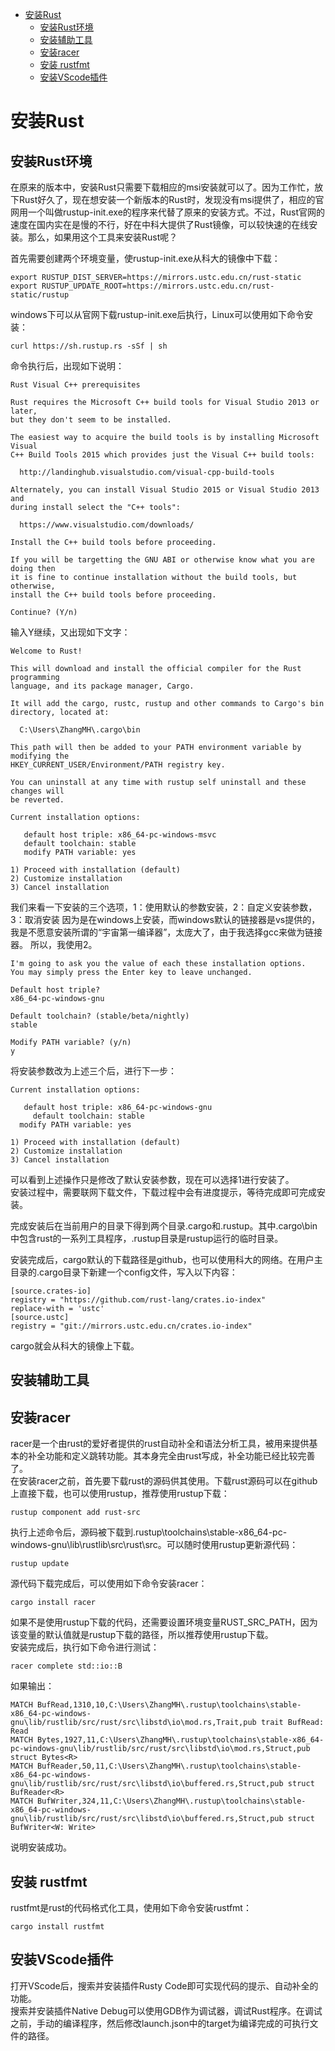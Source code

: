 <!-- TOC -->

- [安装Rust](#安装rust)
    - [安装Rust环境](#安装rust环境)
    - [安装辅助工具](#安装辅助工具)
    - [安装racer](#安装racer)
    - [安装 rustfmt](#安装-rustfmt)
    - [安装VScode插件](#安装vscode插件)

<!-- /TOC -->

# 安装Rust

## 安装Rust环境
在原来的版本中，安装Rust只需要下载相应的msi安装就可以了。因为工作忙，放下Rust好久了，现在想安装一个新版本的Rust时，发现没有msi提供了，相应的官网用一个叫做rustup-init.exe的程序来代替了原来的安装方式。不过，Rust官网的速度在国内实在是慢的不行，好在中科大提供了Rust镜像，可以较快速的在线安装。那么，如果用这个工具来安装Rust呢？

首先需要创建两个环境变量，使rustup-init.exe从科大的镜像中下载：
```
export RUSTUP_DIST_SERVER=https://mirrors.ustc.edu.cn/rust-static
export RUSTUP_UPDATE_ROOT=https://mirrors.ustc.edu.cn/rust-static/rustup
```

windows下可以从官网下载rustup-init.exe后执行，Linux可以使用如下命令安装：
```
curl https://sh.rustup.rs -sSf | sh
```

命令执行后，出现如下说明：
```
Rust Visual C++ prerequisites                                                  
                                                                               
Rust requires the Microsoft C++ build tools for Visual Studio 2013 or later,   
but they don't seem to be installed.                                           
                                                                               
The easiest way to acquire the build tools is by installing Microsoft Visual   
C++ Build Tools 2015 which provides just the Visual C++ build tools:           
                                                                               
  http://landinghub.visualstudio.com/visual-cpp-build-tools                    
                                                                               
Alternately, you can install Visual Studio 2015 or Visual Studio 2013 and      
during install select the "C++ tools":                                         
                                                                               
  https://www.visualstudio.com/downloads/                                      
                                                                               
Install the C++ build tools before proceeding.                                 
                                                                               
If you will be targetting the GNU ABI or otherwise know what you are doing then
it is fine to continue installation without the build tools, but otherwise,    
install the C++ build tools before proceeding.                                 
                                                                               
Continue? (Y/n)                                                             
```
输入Y继续，又出现如下文字：
```
Welcome to Rust!                                                               
                                                                               
This will download and install the official compiler for the Rust programming  
language, and its package manager, Cargo.                                      
                                                                               
It will add the cargo, rustc, rustup and other commands to Cargo's bin         
directory, located at:                                                         
                                                                               
  C:\Users\ZhangMH\.cargo\bin                                                  
                                                                               
This path will then be added to your PATH environment variable by modifying the
HKEY_CURRENT_USER/Environment/PATH registry key.                               
                                                                               
You can uninstall at any time with rustup self uninstall and these changes will
be reverted.                                                                   
                                                                               
Current installation options:                                                  
                                                                               
   default host triple: x86_64-pc-windows-msvc                                 
   default toolchain: stable                                                 
   modify PATH variable: yes                                                    
                                                                               
1) Proceed with installation (default)                                         
2) Customize installation                                                      
3) Cancel installation                                                         
```
我们来看一下安装的三个选项，1：使用默认的参数安装，2：自定义安装参数， 3：取消安装
因为是在windows上安装，而windows默认的链接器是vs提供的，我是不愿意安装所谓的“宇宙第一编译器”，太庞大了，由于我选择gcc来做为链接器。
所以，我使用2。

```
I'm going to ask you the value of each these installation options.
You may simply press the Enter key to leave unchanged.            
                                                                  
Default host triple?                                              
x86_64-pc-windows-gnu                                             
                                                                  
Default toolchain? (stable/beta/nightly)                          
stable                                                            
                                                                  
Modify PATH variable? (y/n)                                       
y                                                                 
```
将安装参数改为上述三个后，进行下一步：
```
Current installation options:                
                                             
   default host triple: x86_64-pc-windows-gnu
     default toolchain: stable               
  modify PATH variable: yes                  
                                             
1) Proceed with installation (default)       
2) Customize installation                    
3) Cancel installation                       
```
可以看到上述操作只是修改了默认安装参数，现在可以选择1进行安装了。  
安装过程中，需要联网下载文件，下载过程中会有进度提示，等待完成即可完成安装。  

完成安装后在当前用户的目录下得到两个目录.cargo和.rustup。其中.cargo\bin中包含rust的一系列工具程序，.rustup目录是rustup运行的临时目录。

安装完成后，cargo默认的下载路径是github，也可以使用科大的网络。在用户主目录的.cargo目录下新建一个config文件，写入以下内容：
```
[source.crates-io]
registry = "https://github.com/rust-lang/crates.io-index"
replace-with = 'ustc'
[source.ustc]
registry = "git://mirrors.ustc.edu.cn/crates.io-index"
```
cargo就会从科大的镜像上下载。

## 安装辅助工具

## 安装racer
racer是一个由rust的爱好者提供的rust自动补全和语法分析工具，被用来提供基本的补全功能和定义跳转功能。其本身完全由rust写成，补全功能已经比较完善了。  
在安装racer之前，首先要下载rust的源码供其使用。下载rust源码可以在github上直接下载，也可以使用rustup，推荐使用rustup下载：
```
rustup component add rust-src
```
执行上述命令后，源码被下载到.rustup\toolchains\stable-x86_64-pc-windows-gnu\lib\rustlib\src\rust\src。可以随时使用rustup更新源代码：
```
rustup update
```

源代码下载完成后，可以使用如下命令安装racer：
```
cargo install racer
```
如果不是使用rustup下载的代码，还需要设置环境变量RUST\_SRC\_PATH，因为该变量的默认值就是rustup下载的路径，所以推荐使用rustup下载。  
安装完成后，执行如下命令进行测试：
```
racer complete std::io::B
```
如果输出：
```
MATCH BufRead,1310,10,C:\Users\ZhangMH\.rustup\toolchains\stable-x86_64-pc-windows-gnu\lib/rustlib/src/rust/src\libstd\io\mod.rs,Trait,pub trait BufRead: Read
MATCH Bytes,1927,11,C:\Users\ZhangMH\.rustup\toolchains\stable-x86_64-pc-windows-gnu\lib/rustlib/src/rust/src\libstd\io\mod.rs,Struct,pub struct Bytes<R>
MATCH BufReader,50,11,C:\Users\ZhangMH\.rustup\toolchains\stable-x86_64-pc-windows-gnu\lib/rustlib/src/rust/src\libstd\io\buffered.rs,Struct,pub struct BufReader<R>
MATCH BufWriter,324,11,C:\Users\ZhangMH\.rustup\toolchains\stable-x86_64-pc-windows-gnu\lib/rustlib/src/rust/src\libstd\io\buffered.rs,Struct,pub struct BufWriter<W: Write>
```
说明安装成功。

## 安装 rustfmt

rustfmt是rust的代码格式化工具，使用如下命令安装rustfmt：
```
cargo install rustfmt
```

## 安装VScode插件
打开VScode后，搜索并安装插件Rusty Code即可实现代码的提示、自动补全的功能。  
搜索并安装插件Native Debug可以使用GDB作为调试器，调试Rust程序。在调试之前，手动的编译程序，然后修改launch.json中的target为编译完成的可执行文件的路径。